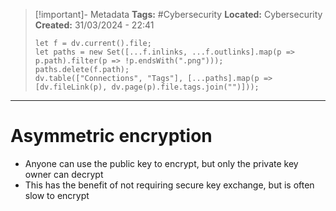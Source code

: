 > [!important]- Metadata
> **Tags:** #Cybersecurity 
> **Located:** Cybersecurity
> **Created:** 31/03/2024 - 22:41
> ```dataviewjs
> let f = dv.current().file;
> let paths = new Set([...f.inlinks, ...f.outlinks].map(p => p.path).filter(p => !p.endsWith(".png")));
> paths.delete(f.path);
> dv.table(["Connections", "Tags"], [...paths].map(p => [dv.fileLink(p), dv.page(p).file.tags.join("")]));
> ```

___
# Asymmetric encryption
- Anyone can use the public key to encrypt, but only the private key owner can decrypt
- This has the benefit of not requiring secure key exchange, but is often slow to encrypt 
